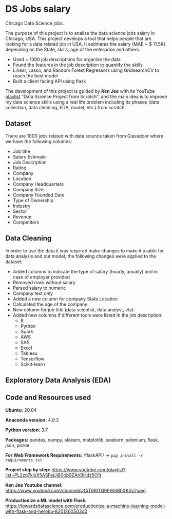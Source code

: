 # DS Jobs salary
Chicago Data Science jobs.

The purpose of this project is to analize the data science jobs salary in Chicago, USA. This project develops a tool that helps people that are looking for a data related job in USA. It estimates the salary (MAE ~ $ 11.5K) depending on the State, skills, age of the enterprise and others.

* Used ~ 1000 job descriptions for organize the data
* Found the features in the job description to quantify the skills
* Linear, Lasso, and Random Forest Regressors using GridsearchCV to reach the best model
* Built a client facing API using flask


The development of this project is guided by ***Ken Jee*** with its YouTube [playlist](https://www.youtube.com/playlist?list=PL2zq7klxX5ASFejJj80ob9ZAnBHdz5O1t)
 "Data Science Project from Scratch", 
and the main idea is to improve my data science skills using a real life problem including its phases (data collection, data cleaning, EDA, model, etc.) from scratch.

## Dataset

There are 1000 jobs related with data science taken from Glassdoor where we have the following columns:

- Job title
- Salary Estimate
- Job Description
- Rating
- Company
- Location
- Company Headquarters
- Company Size
- Company Founded Date
- Type of Ownership
- Industry
- Sector
- Revenue
- Competitors

## Data Cleaning
In order to use the data it was required make changes to make it usable for data analysis and our model, the following changes were applied to the dataset:

* Added columns to indicate the type of salary (hourly, anually) and in case of employer provided
* Removed rows without salary
* Parsed salary to numeric
* Company text only
* Added a new column for company State Location
* Calculated the age of the company
* New column for job title (data scientist, data analyst, etc)
* Added new columns if different tools were listed in the job description:
  * R
  * Python
  * Spark
  * AWS
  * SAS
  * Excel
  * Tableau
  * Tensorflow
  * Scikit-learn

## Exploratory Data Analysis (EDA)



## Code and Resources used

**Ubuntu:** 20.04

**Anaconda version:** 4.9.2

**Python version:** 3.7

**Packages:** pandas, numpy, sklearn, matplotlib, seaborn, selenium, flask, json, pickle

**For Web Framework Requirements:** /flaskAPI/ -> ``` pip install -r requirements.txt ```

**Project step by step:** https://www.youtube.com/playlist?list=PL2zq7klxX5ASFejJj80ob9ZAnBHdz5O1t

**Ken Jee Youtube channel:** https://www.youtube.com/channel/UCiT9RITQ9PW6BhXK0y2jaeg

**Productionize a ML model with Flask:** https://towardsdatascience.com/productionize-a-machine-learning-model-with-flask-and-heroku-8201260503d2
